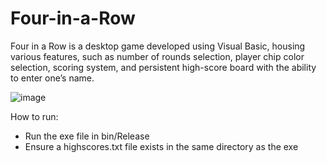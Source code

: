 # Four-in-a-Row
Four in a Row is a desktop game developed using Visual Basic, housing various features, such as number of rounds selection, player chip color selection, scoring system, and persistent high-score board with the ability to enter one’s name.

![image](https://user-images.githubusercontent.com/93229991/219239023-ccf2e0e8-baba-40e8-8e93-d5e9ee618b69.png)

How to run:
  - Run the exe file in bin/Release
  - Ensure a highscores.txt file exists in the same directory as the exe
